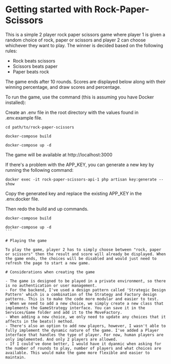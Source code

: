 # Getting started with Rock-Paper-Scissors

This is a simple 2 player rock paper scissors game where player 1 is given a random choice of rock, paper or scissors and player 2 can choose whichever they want to play. The winner is decided based on the following rules:

- Rock beats scissors
- Scissors beats paper
- Paper beats rock

The game ends after 10 rounds. Scores are displayed below along with their winning percentage, and draw scores and percentage.

To run the game, use the command (this is assuming you have Docker installed):

Create an .env file in the root directory with the values found in .env.example file.

```
cd path/to/rock-paper-scissors

docker-compose build

docker-compose up -d
```

The game will be available at http://localhost:3000

If there's a problem with the APP_KEY, you can generate a new key by running the following command:

`docker exec -it rock-paper-scissors-api-1 php artisan key:generate --show`

Copy the generated key and replace the existing APP_KEY in the .env.docker file.

Then redo the build and up commands.

````
docker-compose build

docker-compose up -d
```

# Playing the game

To play the game, player 2 has to simply choose between "rock, paper or scissors" then the result and score will already be displayed. When the game ends, the choices will be disabled and would just need to refresh the page to start a new game.

# Considerations when creating the game

- The game is designed to be played in a private environment, so there is no authentication or user management.
- For the backend, I've used a design pattern called 'Strategic Design Pattern' which is a combination of the Strategy and Factory design patterns. This is to make the code more modular and easier to test.
- When we need to add a new choice, we simply create a new class that implements the GameStrategy interface. You can save it in the Services/Game folder and add it to the MoveFactory.
- When adding a new choice, we only need to update any choices that it affects in the beats() method.
- There's also an option to add new players, however, I wasn't able to fully implement the dynamic nature of the game. I've added a Player interface that handles the type of player. For now, human players are only implemented. And only 2 players are allowed.
- If I could've done better, I would have it dyanmic when asking for the number of rounds to play, number of players and what choices are available. This would make the game more flexible and easier to maintain.
````
